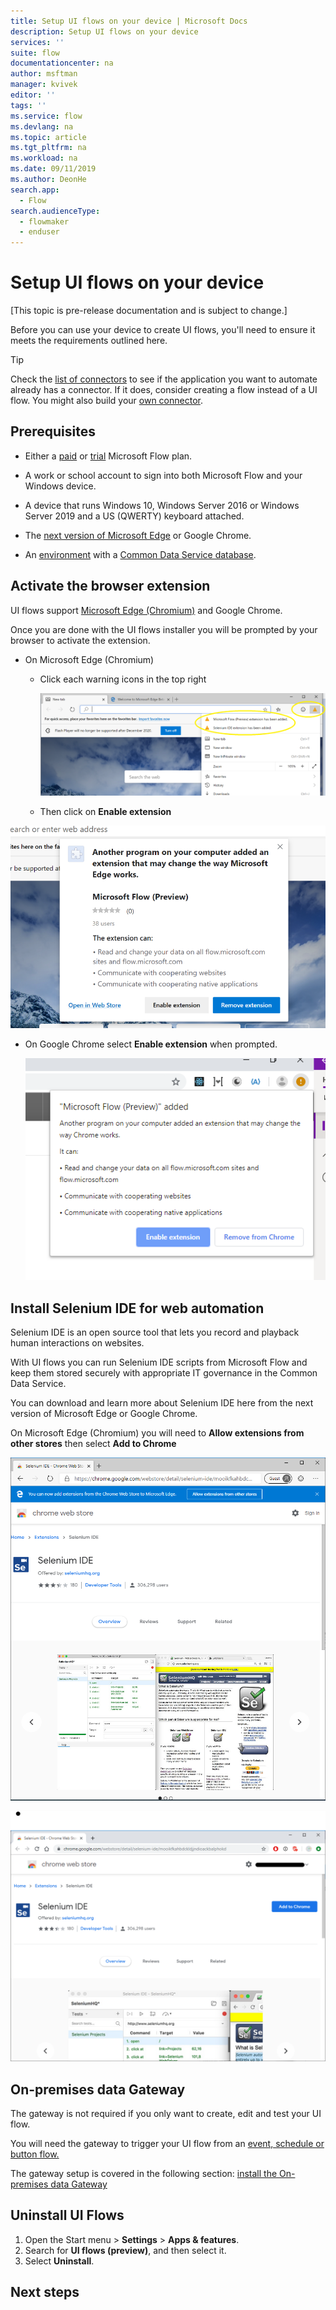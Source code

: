 ```yaml
---
title: Setup UI flows on your device | Microsoft Docs
description: Setup UI flows on your device
services: ''
suite: flow
documentationcenter: na
author: msftman
manager: kvivek
editor: ''
tags: ''
ms.service: flow
ms.devlang: na
ms.topic: article
ms.tgt_pltfrm: na
ms.workload: na
ms.date: 09/11/2019
ms.author: DeonHe
search.app: 
  - Flow
search.audienceType: 
  - flowmaker
  - enduser
---
```


# Setup UI flows on your device

[This topic is pre-release documentation and is subject to change.]

Before you can use your device to create UI flows, you'll need to ensure it meets the requirements outlined here.

>[!TIP]
>Check the [list of connectors](https://flow.microsoft.com/connectors/) to see if the application you want to automate already has a connector. If it does, consider creating a flow instead of a UI flow. You might also build your [own connector](https://docs.microsoft.com/connectors/custom-connectors/).

## Prerequisites

-   Either a [paid](https://flow.microsoft.com/pricing/) or
    [trial](https://flow.microsoft.com/manage/) Microsoft Flow plan.

-   A work or school account to sign into both Microsoft Flow and your Windows
    device.

-   A device that runs Windows 10, Windows Server 2016 or Windows Server 2019 and a US (QWERTY) keyboard attached.

-   The [next version of Microsoft Edge](https://www.microsoftedgeinsider.com)
    or Google Chrome.

-   An [environment](https://docs.microsoft.com/power-platform/admin/environments-overview)
    with a [Common Data Service database](https://docs.microsoft.com/power-platform/admin/create-database).



<!--todo - Are these still relevant
#### Summary of the known limitations

UI flow (preview) is only available in English language and for US (QWERTY)
keyboard configurations.

The following are not supported:

-   Desktop UI Flows

    -   Multiple monitors

    -   Virtual machines

    -   Double click, mouse hover, touch/pen input

    -   Interactions on Windows (File explorer, startup menu, task bar, etc.)

-   Web UI Flows

    -   Right click

    -   User session information (e.g.: cookies) will not be reused during
        playback. You will have to edit the script to embed sign in information
        when required by websites.

The full list of limitations is available at the end of each section. -->

<!-- ## Get your device ready

To create and run UI flows, you need to install the following
components:

|  | **Name**                             | **Usage**  |                                                        
|---|--------------------------------------|----------------------------------------------------------------------|
|   | [The UI flows app](https://go.microsoft.com/fwlink/?linkid=2102613)                         | Record desktop Windows applications                                  |          |
|   | UI flows browser extension           | Record and test desktop Windows applications Record Web applications |                                                                                              |
|   | Webdriver                            | Test and run desktop Windows applications                            |                                                                                              |
|   | [Selenium IDE](https://go.microsoft.com/fwlink/?linkid=2107665) | Record and playback Web applications                                 |  |
|   | [Gateway](https://go.microsoft.com/fwlink/?LinkID=820580&clcid=0x409)                              | Trigger your UI flow from an event, schedule or button.              |  |


##### Run the UI flows installer

The UI flows installer contains all the components needed to record, edit and
test UI flows.

![C:\\Users\\gachasta\\AppData\\Local\\Microsoft\\Windows\\INetCache\\Content.MSO\\5A533980.tmp](media/3cf1e583443c99995288b7a9cdd53ae2.jpg)

If you want to change the data collection setting, re-install UI flows and
change the setting. -->

## Activate the browser extension 

UI flows support [Microsoft Edge (Chromium)](https://microsoftedgeinsider.com/)
and Google Chrome.

Once you are done with the UI flows installer you will be prompted by your
browser to activate the extension.

-   On Microsoft Edge (Chromium)

    -   Click each warning icons in the top right  
        

        ![e New ta b CD p I Welcome to Microsoft Edge Bet) X For quick access, place your favorites here on the favorites bar. 1m rt favorites now Flash Player Will no longer be supported after December 2020. Tum off Search the web Microsoft Flow (Preview) extension has been added. Selenium IDE extension has been added. New tab New window ew Inprivate window Zoom rites History Downloads O Ctrl+T Ctrl \*N Ctrl\* Shift\* N 105% + Ctrl\*J ](../media/ui-flows-setup/8a4ea389fcad965781274f463f382b84.png)

    -   Then click on **Enable extension**

![](../media/ui-flows-setup/c6ee55b86f33f42f689d6b042264eae5.png)



-   On Google Chrome select **Enable extension** when prompted.  
    

    !["Microsoft Flow (Preview)" added Another program on your computer added an extension that may change the way Chrome works. It can: • Read and change your data on all flow.microsoft.com sites and flow.microsoft.com • Communicate with cooperating websites • Communicate with cooperating native applications Enabk Remove from Chrome ](../media/ui-flows-setup/1301c0086aa1ef031b2505df7f5b2cae.png)

## Install Selenium IDE for web automation

Selenium IDE is an open source tool that lets you record and playback human
interactions on websites.

With UI flows you can run Selenium IDE scripts from Microsoft Flow and keep them
stored securely with appropriate IT governance in the Common Data Service.

You can download and learn more about Selenium IDE here from the next version of
Microsoft Edge or Google Chrome.

On Microsoft Edge (Chromium) you will need to **Allow extensions from other
stores** then select **Add to Chrome**

![](../media/ui-flows-setup/62a1f2e69c21b089922f3f92fcd26560.png)

![](../media/ui-flows-setup/7e7b7a0a45b876b036980eaebf728d52.png)

## On-premises data Gateway

The gateway is not required if you only want to create, edit and test your UI flow.

You will need the gateway to trigger your UI flow from an [event, schedule or button flow.](../getting-started.md/#types-of-flows)

<!--todo: confirm that -->
The gateway setup is covered in the following section: [install the On-premises data Gateway](../gateway-reference.md/#install-a-gateway)

## Uninstall UI Flows

1. Open the Start menu > **Settings** > **Apps & features**.
1. Search for **UI flows (preview)**, and then select it.
1. Select **Uninstall**.

## Next steps

